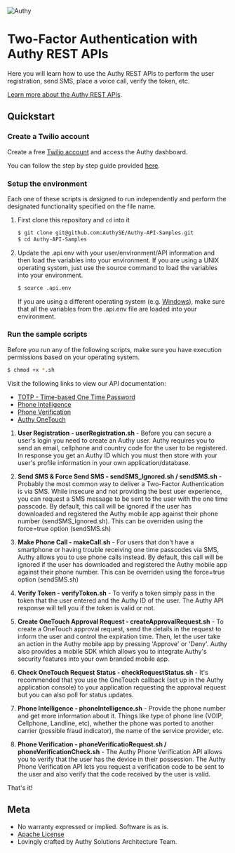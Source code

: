 ![Authy](https://raw.githubusercontent.com/AuthySE/Authy-API-Samples/master/authy-logo.png)

# Two-Factor Authentication with Authy REST APIs

Here you will learn how to use the Authy REST APIs to perform the user registration, send SMS, place a voice call, verify the token, etc.


[Learn more about the Authy REST APIs](http://docs.authy.com/).

## Quickstart

### Create a Twilio account

Create a free [Twilio account](https://www.twilio.com/user/account/authy/getting-started) and access the Authy dashboard.

You can follow the step by step guide provided [here](https://goo.gl/B3nuo5).

### Setup the environment

Each one of these scripts is designed to run independently and perform the designated functionality specified on the file name.

1. First clone this repository and `cd` into it

   ```bash
   $ git clone git@github.com:AuthySE/Authy-API-Samples.git
   $ cd Authy-API-Samples
   ```

1. Update the .api.env with your user/environment/API information and then load the variables into your environment. If you are using a UNIX operating system, just use the source command to load the variables into your environment.
 
   ```bash
   $ source .api.env
   ```

   If you are using a different operating system (e.g. [Windows](http://www.computerhope.com/issues/ch000549.htm)), make sure that all the variables from the .api.env file are loaded into your environment.
   
### Run the sample scripts

Before you run any of the following scripts, make sure you have execution permissions based on your operating system.

   ```bash
   $ chmod +x *.sh
   ```

Visit the following links to view our API documentation:
* [TOTP - Time-based One Time Password](http://docs.authy.com/totp.html)
* [Phone Intelligence](http://docs.authy.com/phone_intelligence.html)
* [Phone Verification](http://docs.authy.com/phone_verification.html)
* [Authy OneTouch](http://docs.authy.com/onetouch.html)

1. **User Registration - userRegistration.sh** - Before you can secure a user's login you need to create an Authy user. Authy requires you to send an email, cellphone and country code for the user to be registered. In response you get an Authy ID which you must then store with your user's profile information in your own application/database.

1. **Send SMS & Force Send SMS - sendSMS_Ignored.sh / sendSMS.sh** - Probably the most common way to deliver a Two-Factor Authentication is via SMS. While insecure and not providing the best user experience, you can request a SMS message to be sent to the user with the one time passcode. By default, this call will be ignored if the user has downloaded and registered the Authy mobile app against their phone number (sendSMS_Ignored.sh). This can be overriden using the force=true option (sendSMS.sh)

1. **Make Phone Call - makeCall.sh** - For users that don't have a smartphone or having trouble receiving one time passcodes via SMS, Authy allows you to use phone calls instead. By default, this call will be ignored if the user has downloaded and registered the Authy mobile app against their phone number. This can be overriden using the force=true option (sendSMS.sh)

1. **Verify Token - verifyToken.sh** - To verify a token simply pass in the token that the user entered and the Authy ID of the user. The Authy API response will tell you if the token is valid or not.

1. **Create OneTouch Approval Request - createApprovalRequest.sh** - To create a OneTouch approval request, send the details in the request to inform the user and control the expiration time. Then, let the user take an action in the Authy mobile app by pressing 'Approve' or 'Deny'. Authy also provides a mobile SDK which allows you to integrate Authy's security features into your own branded mobile app.

1. **Check OneTouch Request Status - checkRequestStatus.sh** - It's recommended that you use the OneTouch callback (set up in the Authy application console) to your application requesting the approval request but you can also poll for status updates.

1. **Phone Intelligence - phoneIntelligence.sh** - Provide the phone number and get more information about it. Things like type of phone line (VOIP, Cellphone, Landline, etc), whether the phone was ported to another carrier (possible fraud indicator), the name of the service provider, etc.

1. **Phone Verification - phoneVerificatioRequest.sh / phoneVerificationCheck.sh** - The Authy Phone Verification API allows you to verify that the user has the device in their possession. The Authy Phone Verification API lets you request a verification code to be sent to the user and also verify that the code received by the user is valid.


That's it!

## Meta

* No warranty expressed or implied. Software is as is.
* [Apache License](https://opensource.org/licenses/Apache-2.0)
* Lovingly crafted by Authy Solutions Architecture Team.
